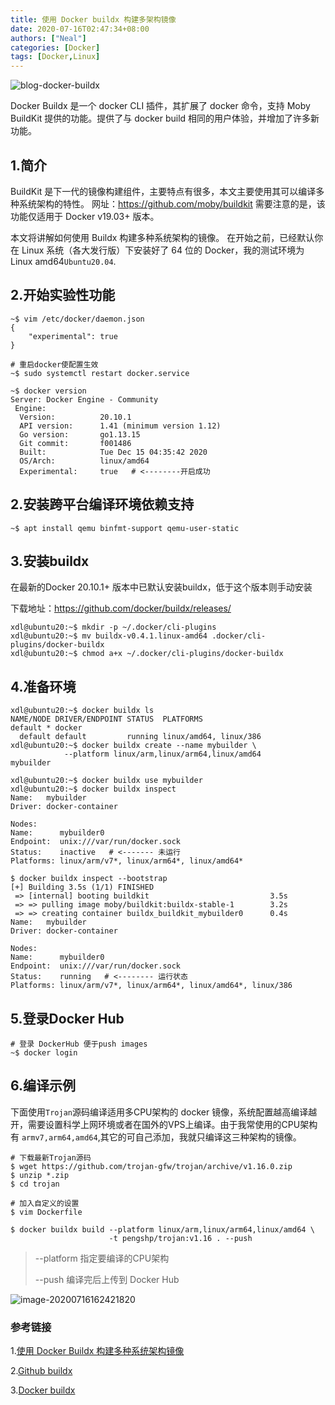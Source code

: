 ```yaml
---
title: 使用 Docker buildx 构建多架构镜像
date: 2020-07-16T02:47:34+08:00
authors: ["Neal"]
categories: [Docker]
tags: [Docker,Linux]
---
```


![blog-docker-buildx](https://pengshp.coding.net/p/images/d/images/git/raw/master/blog-docker-buildx.png "buildx")

Docker Buildx 是一个 docker CLI 插件，其扩展了 docker 命令，支持 Moby BuildKit 提供的功能。提供了与 docker build 相同的用户体验，并增加了许多新功能。

<!--more-->

## 1.简介

BuildKit 是下一代的镜像构建组件，主要特点有很多，本文主要使用其可以编译多种系统架构的特性。
网址：https://github.com/moby/buildkit
需要注意的是，该功能仅适用于 Docker v19.03+ 版本。

本文将讲解如何使用 Buildx 构建多种系统架构的镜像。
在开始之前，已经默认你在 Linux 系统（各大发行版）下安装好了 64 位的 Docker，我的测试环境为Linux amd64`Ubuntu20.04`.

## 2.开始实验性功能

```shell
~$ vim /etc/docker/daemon.json
{
    "experimental": true
}

# 重启docker使配置生效
~$ sudo systemctl restart docker.service

~$ docker version
Server: Docker Engine - Community
 Engine:
  Version:          20.10.1
  API version:      1.41 (minimum version 1.12)
  Go version:       go1.13.15
  Git commit:       f001486
  Built:            Tue Dec 15 04:35:42 2020
  OS/Arch:          linux/amd64
  Experimental:     true   # <--------开启成功
```

## 2.安装跨平台编译环境依赖支持

```shell
~$ apt install qemu binfmt-support qemu-user-static
```

## 3.安装buildx

在最新的Docker 20.10.1+ 版本中已默认安装buildx，低于这个版本则手动安装

下载地址：<https://github.com/docker/buildx/releases/>

```shell
xdl@ubuntu20:~$ mkdir -p ~/.docker/cli-plugins
xdl@ubuntu20:~$ mv buildx-v0.4.1.linux-amd64 .docker/cli-plugins/docker-buildx
xdl@ubuntu20:~$ chmod a+x ~/.docker/cli-plugins/docker-buildx
```

## 4.准备环境

```shell
xdl@ubuntu20:~$ docker buildx ls
NAME/NODE DRIVER/ENDPOINT STATUS  PLATFORMS
default * docker                  
  default default         running linux/amd64, linux/386
xdl@ubuntu20:~$ docker buildx create --name mybuilder \
			--platform linux/arm,linux/arm64,linux/amd64
mybuilder

xdl@ubuntu20:~$ docker buildx use mybuilder
xdl@ubuntu20:~$ docker buildx inspect
Name:   mybuilder
Driver: docker-container

Nodes:
Name:      mybuilder0
Endpoint:  unix:///var/run/docker.sock
Status:    inactive   # <------- 未运行
Platforms: linux/arm/v7*, linux/arm64*, linux/amd64*

$ docker buildx inspect --bootstrap
[+] Building 3.5s (1/1) FINISHED                                                     
 => [internal] booting buildkit                           3.5s
 => => pulling image moby/buildkit:buildx-stable-1        3.2s
 => => creating container buildx_buildkit_mybuilder0      0.4s
Name:   mybuilder
Driver: docker-container

Nodes:
Name:      mybuilder0
Endpoint:  unix:///var/run/docker.sock
Status:    running   # <-------- 运行状态
Platforms: linux/arm/v7*, linux/arm64*, linux/amd64*, linux/386
```

## 5.登录Docker Hub

```shell
# 登录 DockerHub 便于push images
~$ docker login
```

## 6.编译示例

下面使用`Trojan`源码编译适用多CPU架构的 docker 镜像，系统配置越高编译越开，需要设置科学上网环境或者在国外的VPS上编译。由于我常使用的CPU架构有 `armv7,arm64,amd64`,其它的可自己添加，我就只编译这三种架构的镜像。

```shell
# 下载最新Trojan源码
$ wget https://github.com/trojan-gfw/trojan/archive/v1.16.0.zip
$ unzip *.zip
$ cd trojan

# 加入自定义的设置
$ vim Dockerfile

$ docker buildx build --platform linux/arm,linux/arm64,linux/amd64 \
                      -t pengshp/trojan:v1.16 . --push
```

> --platform  指定要编译的CPU架构
>
> --push 编译完后上传到 Docker Hub

![image-20200716162421820](https://pengshp.coding.net/p/images/d/images/git/raw/master/image-20200716162421820.png "Docker Hub")

### 参考链接

1.[使用 Docker Buildx 构建多种系统架构镜像](https://teddysun.com/581.html)

2.[Github buildx](https://github.com/docker/buildx/)

3.[Docker buildx](https://docs.docker.com/buildx/working-with-buildx/)

